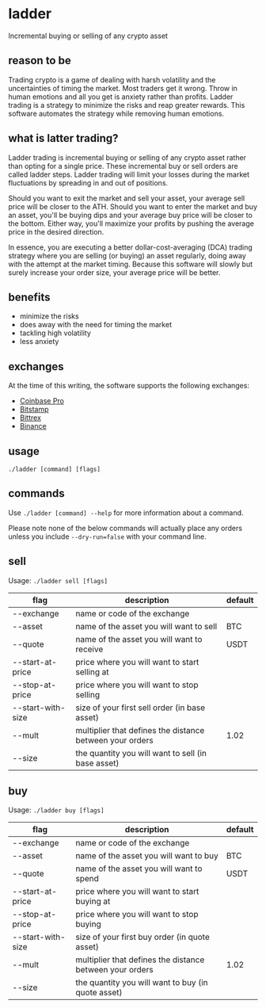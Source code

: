 # ladder

Incremental buying or selling of any crypto asset

## reason to be

Trading crypto is a game of dealing with harsh volatility and the uncertainties of timing the market. Most traders get it wrong. Throw in human emotions and all you get is anxiety rather than profits. Ladder trading is a strategy to minimize the risks and reap greater rewards. This software automates the strategy while removing human emotions.

## what is latter trading?

Ladder trading is incremental buying or selling of any crypto asset rather than opting for a single price. These incremental buy or sell orders are called ladder steps. Ladder trading will limit your losses during the market fluctuations by spreading in and out of positions. 

Should you want to exit the market and sell your asset, your average sell price will be closer to the ATH. Should you want to enter the market and buy an asset, you'll be buying dips and your average buy price will be closer to the bottom. Either way, you'll maximize your profits by pushing the average price in the desired direction.

In essence, you are executing a better dollar-cost-averaging (DCA) trading strategy where you are selling (or buying) an asset regularly, doing away with the attempt at the market timing. Because this software will slowly but surely increase your order size, your average price will be better.

## benefits

* minimize the risks
* does away with the need for timing the market
* tackling high volatility
* less anxiety

## exchanges

At the time of this writing, the software supports the following exchanges:
* [Coinbase Pro](https://pro.coinbase.com)
* [Bitstamp](https://www.bitstamp.net/ref/QWE1MDzZoyPWZNyU)
* [Bittrex](https://bittrex.com/discover/join?referralCode=CIC-YDN-5DX)
* [Binance](https://accounts.binance.com/en/register?ref=17133979)

## usage

`./ladder [command] [flags]`

## commands

Use `./ladder [command] --help` for more information about a command.

Please note none of the below commands will actually place any orders unless you include `--dry-run=false` with your command line.

## sell

Usage: `./ladder sell [flags]`

| flag              | description                                                            | default |
|-------------------|------------------------------------------------------------------------|---------|
| --exchange        | name or code of the exchange                                           |         |
| --asset           | name of the asset you will want to sell                                | BTC     |
| --quote           | name of the asset you will want to receive                             | USDT    |
| --start-at-price  | price where you will want to start selling at                          |         |
| --stop-at-price   | price where you will want to stop selling                              |         |
| --start-with-size | size of your first sell order (in base asset)                          |         |
| --mult            | multiplier that defines the distance between your orders               | 1.02    |
| --size            | the quantity you will want to sell (in base asset)                     |         |

## buy

Usage: `./ladder buy [flags]`

| flag              | description                                                            | default |
|-------------------|------------------------------------------------------------------------|---------|
| --exchange        | name or code of the exchange                                           |         |
| --asset           | name of the asset you will want to buy                                 | BTC     |
| --quote           | name of the asset you will want to spend                               | USDT    |
| --start-at-price  | price where you will want to start buying at                           |         |
| --stop-at-price   | price where you will want to stop buying                               |         |
| --start-with-size | size of your first buy order (in quote asset)                          |         |
| --mult            | multiplier that defines the distance between your orders               | 1.02    |
| --size            | the quantity you will want to buy (in quote asset)                     |         |
